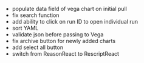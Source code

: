 - populate data field of vega chart on initial pull
- fix search function
- add ability to click on run ID to open individual run
- sort YAML
- validate json before passing to Vega
- fix archive button for newly added charts
- add select all button
- switch from ReasonReact to RescriptReact